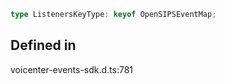 ```ts
type ListenersKeyType: keyof OpenSIPSEventMap;
```

## Defined in

voicenter-events-sdk.d.ts:781
